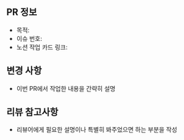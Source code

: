 ## PR 정보

- 목적: 
- 이슈 번호: 
- 노션 작업 카드 링크:

## 변경 사항

- 이번 PR에서 작업한 내용을 간략히 설명

## 리뷰 참고사항

- 리뷰어에게 필요한 설명이나 특별히 봐주었으면 하는 부분을 작성

